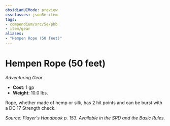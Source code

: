 ```yaml
---
obsidianUIMode: preview
cssclasses: json5e-item
tags:
- compendium/src/5e/phb
- item/gear
aliases: 
- "Hempen Rope (50 feet)"
---
```

# Hempen Rope (50 feet)
*Adventuring Gear*  

- **Cost**: 1 gp
- **Weight**: 10.0 lbs.

Rope, whether made of hemp or silk, has 2 hit points and can be burst with a DC 17 Strength check.

*Source: Player's Handbook p. 153. Available in the SRD and the Basic Rules.*